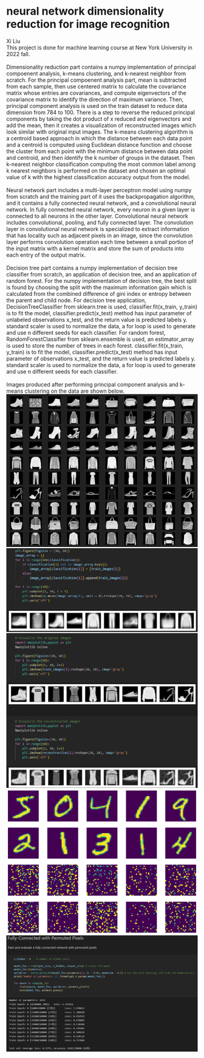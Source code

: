 # neural network dimensionality reduction for image recognition<br>
Xi Liu<br>
This project is done for machine learning course at New York University in 2022 fall.<br>
<br>
Dimensionality reduction part contains a numpy implementation of principal compoenent analysis, k-means clustering, and k-nearest neighbor from scratch. For the principal compoenent analysis part, mean is subtracted from each sample, then use centered matrix to calculate the covariance matrix whose entries are covariances, and compute eigenvectors of the covariance matrix to identify the direction of maximum variance. Then, principal component analysis is used on the train dataset to reduce data dimension from 784 to 100. There is a step to reverse the reduced principal components by taking the dot product of x reduced and eigenvectors and add the mean, then it creates a visualization of reconstructed images which look similar with original input images. The k-means clustering algorithm is a centroid based approach in which the distance between each data point and a centroid is computed using Euclidean distance function and choose the cluster from each point with the minimum distance between data point and centroid, and then identify the k number of groups in the dataset. Then k-nearest neighbor classification computing the most common label among k nearest neighbors is performed on the dataset and chosen an optimal value of k with the highest classification accuracy output from the model.<br>
<br>
Neural network part includes a multi-layer perceptron model using numpy from scratch and the training part of it uses the backpropagation algorithm, and it contains a fully connected neural network, and a convolutional neural network. In fully connected neural network, every neuron in a given layer is connected to all neurons in the other layer. Convolutional neural network includes convolutional, pooling, and fully connected layer. The convolution layer in convolutional neural network is specialized to extract information that has locality such as adjacent pixels in an image, since the convolution layer performs convolution operation each time between a small portion of the input matrix with a kernel matrix and store the sum of products into each entry of the output matrix.<br>
<br>
Decision tree part contains a numpy implementation of decision tree classifier from scratch, an application of decision tree, and an application of random forest. For the numpy implementation of decision tree, the best split is found by choosing the split with the maximum information gain which is calculated from the combined difference of gini index or entropy between the parent and child node. For decision tree application, DecisionTreeClassifier from sklearn.tree is used, classifier.fit(x_train, y_train) is to fit the model, classifier.predict(x_test) method has input parameter of unlabeled observations x_test, and the return value is predicted labels y. standard scaler is used to normalize the data, a for loop is used to generate and use n different seeds for each classifier. For random forest, RandomForestClassifier from sklearn.ensemble is used, an estimator_array is used to store the number of trees in each forest. classifier.fit(x_train, y_train) is to fit the model, classifier.predict(x_test) method has input parameter of observations x_test, and the return value is predicted labels y. standard scaler is used to normalize the data, a for loop is used to generate and use n different seeds for each classifier.<br>
<br>
Images produced after performing principal component analysis and k-means clustering on the data are shown below.
![1](png/1.png)
![2](png/2.png)
![3](png/3.png)
![4](png/4.png)
![5](png/5.png)
